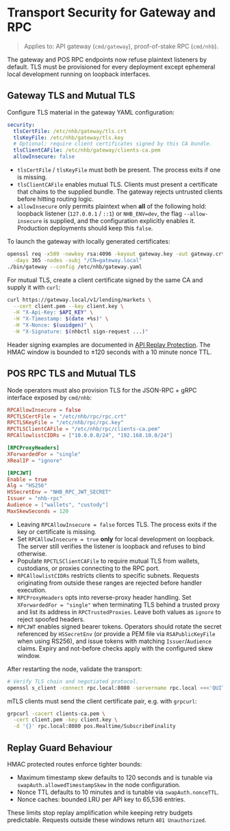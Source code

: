 # Transport Security for Gateway and RPC

> Applies to: API gateway (`cmd/gateway`), proof-of-stake RPC (`cmd/nhb`).

The gateway and POS RPC endpoints now refuse plaintext listeners by default. TLS
must be provisioned for every deployment except ephemeral local development
running on loopback interfaces.

## Gateway TLS and Mutual TLS

Configure TLS material in the gateway YAML configuration:

```yaml
security:
  tlsCertFile: /etc/nhb/gateway/tls.crt
  tlsKeyFile: /etc/nhb/gateway/tls.key
  # Optional: require client certificates signed by this CA bundle.
  tlsClientCAFile: /etc/nhb/gateway/clients-ca.pem
  allowInsecure: false
```

* `tlsCertFile` / `tlsKeyFile` must both be present. The process exits if one is
  missing.
* `tlsClientCAFile` enables mutual TLS. Clients must present a certificate that
  chains to the supplied bundle. The gateway rejects untrusted clients before
  hitting routing logic.
* `allowInsecure` only permits plaintext when **all** of the following hold:
  loopback listener (`127.0.0.1` / `::1`) or `NHB_ENV=dev`, the flag
  `--allow-insecure` is supplied, and the configuration explicitly enables it.
  Production deployments should keep this `false`.

To launch the gateway with locally generated certificates:

```bash
openssl req -x509 -newkey rsa:4096 -keyout gateway.key -out gateway.crt \
  -days 365 -nodes -subj "/CN=gateway.local"
./bin/gateway --config /etc/nhb/gateway.yaml
```

For mutual TLS, create a client certificate signed by the same CA and supply it
with `curl`:

```bash
curl https://gateway.local/v1/lending/markets \
  --cert client.pem --key client.key \
  -H "X-Api-Key: $API_KEY" \
  -H "X-Timestamp: $(date +%s)" \
  -H "X-Nonce: $(uuidgen)" \
  -H "X-Signature: $(nhbctl sign-request ...)"
```

Header signing examples are documented in [API Replay Protection](./api-auth.md).
The HMAC window is bounded to ±120 seconds with a 10 minute nonce TTL.

## POS RPC TLS and Mutual TLS

Node operators must also provision TLS for the JSON-RPC + gRPC interface exposed
by `cmd/nhb`:

```toml
RPCAllowInsecure = false
RPCTLSCertFile = "/etc/nhb/rpc/rpc.crt"
RPCTLSKeyFile = "/etc/nhb/rpc/rpc.key"
RPCTLSClientCAFile = "/etc/nhb/rpc/clients-ca.pem"
RPCAllowlistCIDRs = ["10.0.0.0/24", "192.168.10.0/24"]

[RPCProxyHeaders]
XForwardedFor = "single"
XRealIP = "ignore"

[RPCJWT]
Enable = true
Alg = "HS256"
HSSecretEnv = "NHB_RPC_JWT_SECRET"
Issuer = "nhb-rpc"
Audience = ["wallets", "custody"]
MaxSkewSeconds = 120
```

* Leaving `RPCAllowInsecure = false` forces TLS. The process exits if the key or
  certificate is missing.
* Set `RPCAllowInsecure = true` **only** for local development on loopback. The
  server still verifies the listener is loopback and refuses to bind otherwise.
* Populate `RPCTLSClientCAFile` to require mutual TLS from wallets, custodians,
  or proxies connecting to the RPC port.
* `RPCAllowlistCIDRs` restricts clients to specific subnets. Requests originating
  from outside these ranges are rejected before handler execution.
* `RPCProxyHeaders` opts into reverse-proxy header handling. Set
  `XForwardedFor = "single"` when terminating TLS behind a trusted proxy and list
  its address in `RPCTrustedProxies`. Leave both values as `ignore` to reject
  spoofed headers.
* `RPCJWT` enables signed bearer tokens. Operators should rotate the secret
  referenced by `HSSecretEnv` (or provide a PEM file via `RSAPublicKeyFile` when
  using RS256), and issue tokens with matching `Issuer`/`Audience` claims. Expiry
  and not-before checks apply with the configured skew window.

After restarting the node, validate the transport:

```bash
# Verify TLS chain and negotiated protocol.
openssl s_client -connect rpc.local:8080 -servername rpc.local <<<'QUIT'
```

mTLS clients must send the client certificate pair, e.g. with `grpcurl`:

```bash
grpcurl -cacert clients-ca.pem \
  -cert client.pem -key client.key \
  -d '{}' rpc.local:8080 pos.Realtime/SubscribeFinality
```

## Replay Guard Behaviour

HMAC protected routes enforce tighter bounds:

* Maximum timestamp skew defaults to 120 seconds and is tunable via
  `swapAuth.allowedTimestampSkew` in the node configuration.
* Nonce TTL defaults to 10 minutes and is tunable via `swapAuth.nonceTTL`.
* Nonce caches: bounded LRU per API key to 65,536 entries.

These limits stop replay amplification while keeping retry budgets predictable.
Requests outside these windows return `401 Unauthorized`.
